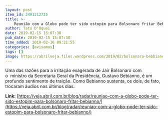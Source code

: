 ```yaml
---
layout: post
item_id: 2491212725
title: >-
    Reunião com a Globo pode ter sido estopim para Bolsonaro fritar Bebianno
author: Tatu D'Oquei
date: 2019-02-15 15:07:38
pub_date: 2019-02-15 15:07:38
time_added: 2019-02-16 09:21:55
categories: [avisamos]
tags: []
image: https://abrilveja.files.wordpress.com/2019/02/bolsonaro-bebbiano-nomeacao-posse-01012019-1.jpg?quality=70&strip=info&w=680&h=453&crop=1
---
```


Uma das razões para a irritação exagerada de Jair Bolsonaro com o  ministro da Secretaria Geral da Presidência, Gustavo Bebianno, é um profundo sentimento de traição. Como Bebianno sustenta, os dois, de fato, trocaram áudios nos últimos dias.

**Link:** [https://veja.abril.com.br/blog/radar/reuniao-com-a-globo-pode-ter-sido-estopim-para-bolsonaro-fritar-bebianno/](https://veja.abril.com.br/blog/radar/reuniao-com-a-globo-pode-ter-sido-estopim-para-bolsonaro-fritar-bebianno/)

